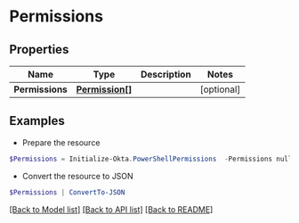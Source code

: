 # Permissions
## Properties

Name | Type | Description | Notes
------------ | ------------- | ------------- | -------------
**Permissions** | [**Permission[]**](Permission.md) |  | [optional] 

## Examples

- Prepare the resource
```powershell
$Permissions = Initialize-Okta.PowerShellPermissions  -Permissions null
```

- Convert the resource to JSON
```powershell
$Permissions | ConvertTo-JSON
```

[[Back to Model list]](../README.md#documentation-for-models) [[Back to API list]](../README.md#documentation-for-api-endpoints) [[Back to README]](../README.md)

